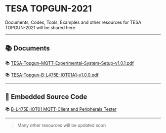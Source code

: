 # TESA TOPGUN-2021

Documents, Codes, Tools, Examples and other resources for TESA TOPGUN-2021 will be shared here.

---

## :books: Documents

:books: [TESA-Topgun-MQTT-Experimental-System-Setup-v1.0.1.pdf](./docs/TESA-Topgun-MQTT-Experimental-System-Setup-v1.0.1.pdf)

:books: [TESA-Topgun-B-L475E-IOT01A1-v1.0.0.pdf](./docs/TESA-Topgun-B-L475E-IOT01A1-v1.0.0.pdf)

---

## :floppy_disk: Embedded Source Code
:books: [B-L475E-IOT01 MQTT-Client and Peripherals Tester](https://github.com/drsanti/TOPGUN-2021/tree/master/STM32)

---

>Many other resources will be updated soon
